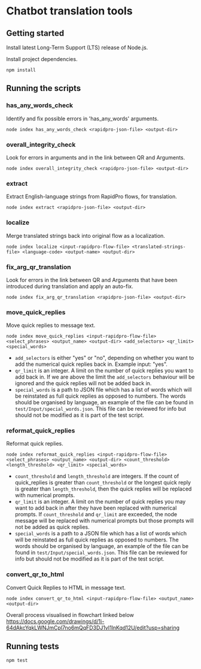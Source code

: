 # Chatbot translation tools

## Getting started

Install latest Long-Term Support (LTS) release of Node.js.

Install project dependencies.

```
npm install
```

## Running the scripts

### has\_any\_words\_check

Identify and fix possible errors in 'has\_any\_words' arguments.

```
node index has_any_words_check <rapidpro-json-file> <output-dir>
```

### overall\_integrity\_check

Look for errors in arguments and in the link between QR and Arguments.

```
node index overall_integrity_check <rapidpro-json-file> <output-dir>
```

### extract

Extract English-language strings from RapidPro flows, for translation.

```
node index extract <rapidpro-json-file> <output-dir>
```

### localize

Merge translated strings back into original flow as a localization.

```
node index localize <input-rapidpro-flow-file> <translated-strings-file> <language-code> <output-name> <output-dir>
```

### fix\_arg\_qr\_translation

Look for errors in the link between QR and Arguments that have been introduced during translation and apply an auto-fix.

```
node index fix_arg_qr_translation <rapidpro-json-file> <output-dir>
```

### move\_quick\_replies

Move quick replies to message text.

```
node index move_quick_replies <input-rapidpro-flow-file> <select_phrases> <output_name> <output-dir> <add_selectors> <qr_limit> <special_words>
```

- `add_selectors` is either "yes" or "no", depending on whether you want to add the numerical quick replies back in. Example input: "yes".
- `qr_limit` is an integer. A limit on the number of quick replies you want to add back in. If we are above the limit the `add_selectors` behaviour will be ignored and the quick replies will not be added back in.
- `special_words` is a path to JSON file which has a list of words which will be reinstated as full quick replies as opposed to numbers. The words should be organised by language, an example of the file can be found in `test/Input/special_words.json`. This file can be reviewed for info but should not be modified as it is part of the test script.

### reformat\_quick\_replies

Reformat quick replies.

```
node index reformat_quick_replies <input-rapidpro-flow-file> <select_phrases> <output_name> <output-dir> <count_threshold> <length_threshold> <qr_limit> <special_words>
```

- `count_threshold` and `length_threshold` are integers. If the count of quick_replies is greater than `count_threshold` or the longest quick reply is greater than `length_threshold`, then the quick replies will be replaced with numerical prompts.
- `qr_limit` is an integer. A limit on the number of quick replies you may want to add back in after they have been replaced with numerical prompts. If `count_threshold` and `qr_limit` are exceeded, the node message will be replaced with numerical prompts but those prompts will not be added as quick replies.
- `special_words` is a path to a JSON file which has a list of words which will be reinstated as full quick replies as opposed to numbers. The words should be organised by language, an example of the file can be found in `test/Input/special_words.json`. This file can be reviewed for info but should not be modified as it is part of the test script.

### convert\_qr\_to\_html

Convert Quick Replies to HTML in message text.

```
node index convert_qr_to_html <input-rapidpro-flow-file> <output_name> <output-dir>
```

Overall process visualised in flowchart linked below
https://docs.google.com/drawings/d/1i-64dAkcYqkLWNJmCpl7no6mQqFD3DJ1vI1lnKqd12U/edit?usp=sharing

## Running tests

```
npm test
```

